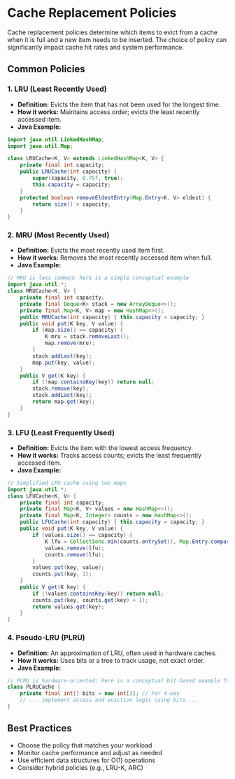 # Cache Replacement Policies

Cache replacement policies determine which items to evict from a cache when it is full and a new item needs to be inserted. The choice of policy can significantly impact cache hit rates and system performance.

## Common Policies

### 1. LRU (Least Recently Used)
- **Definition:** Evicts the item that has not been used for the longest time.
- **How it works:** Maintains access order; evicts the least recently accessed item.
- **Java Example:**
```java
import java.util.LinkedHashMap;
import java.util.Map;

class LRUCache<K, V> extends LinkedHashMap<K, V> {
    private final int capacity;
    public LRUCache(int capacity) {
        super(capacity, 0.75f, true);
        this.capacity = capacity;
    }
    protected boolean removeEldestEntry(Map.Entry<K, V> eldest) {
        return size() > capacity;
    }
}
```

### 2. MRU (Most Recently Used)
- **Definition:** Evicts the most recently used item first.
- **How it works:** Removes the most recently accessed item when full.
- **Java Example:**
```java
// MRU is less common; here is a simple conceptual example
import java.util.*;
class MRUCache<K, V> {
    private final int capacity;
    private final Deque<K> stack = new ArrayDeque<>();
    private final Map<K, V> map = new HashMap<>();
    public MRUCache(int capacity) { this.capacity = capacity; }
    public void put(K key, V value) {
        if (map.size() == capacity) {
            K mru = stack.removeLast();
            map.remove(mru);
        }
        stack.addLast(key);
        map.put(key, value);
    }
    public V get(K key) {
        if (!map.containsKey(key)) return null;
        stack.remove(key);
        stack.addLast(key);
        return map.get(key);
    }
}
```

### 3. LFU (Least Frequently Used)
- **Definition:** Evicts the item with the lowest access frequency.
- **How it works:** Tracks access counts; evicts the least frequently accessed item.
- **Java Example:**
```java
// Simplified LFU cache using two maps
import java.util.*;
class LFUCache<K, V> {
    private final int capacity;
    private final Map<K, V> values = new HashMap<>();
    private final Map<K, Integer> counts = new HashMap<>();
    public LFUCache(int capacity) { this.capacity = capacity; }
    public void put(K key, V value) {
        if (values.size() == capacity) {
            K lfu = Collections.min(counts.entrySet(), Map.Entry.comparingByValue()).getKey();
            values.remove(lfu);
            counts.remove(lfu);
        }
        values.put(key, value);
        counts.put(key, 1);
    }
    public V get(K key) {
        if (!values.containsKey(key)) return null;
        counts.put(key, counts.get(key) + 1);
        return values.get(key);
    }
}
```

### 4. Pseudo-LRU (PLRU)
- **Definition:** An approximation of LRU, often used in hardware caches.
- **How it works:** Uses bits or a tree to track usage, not exact order.
- **Java Example:**
```java
// PLRU is hardware-oriented; here is a conceptual bit-based example for 4 items
class PLRUCache {
    private final int[] bits = new int[3]; // For 4-way
    // ... implement access and eviction logic using bits ...
}
```

## Best Practices
- Choose the policy that matches your workload
- Monitor cache performance and adjust as needed
- Use efficient data structures for O(1) operations
- Consider hybrid policies (e.g., LRU-K, ARC) 